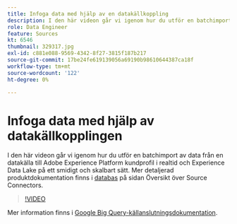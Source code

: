 ```yaml
---
title: Infoga data med hjälp av en datakällkoppling
description: I den här videon går vi igenom hur du utför en batchimport av data från en datakälla till Adobe Experience Platform kundprofil i realtid och Experience Data Lake på ett smidigt och skalbart sätt.
role: Data Engineer
feature: Sources
kt: 6546
thumbnail: 329317.jpg
exl-id: c881e088-9569-4342-8f27-3815f187b217
source-git-commit: 17be24fe619139056a69190b98610644387ca18f
workflow-type: tm+mt
source-wordcount: '122'
ht-degree: 0%

---
```


# Infoga data med hjälp av datakällkopplingen

I den här videon går vi igenom hur du utför en batchimport av data från en datakälla till Adobe Experience Platform kundprofil i realtid och Experience Data Lake på ett smidigt och skalbart sätt. Mer detaljerad produktdokumentation finns i [databas](https://experienceleague.adobe.com/docs/experience-platform/sources/home.html?lang=en#database) på sidan Översikt över Source Connectors.

>[!VIDEO](https://video.tv.adobe.com/v/329317?quality=12&learn=on)

Mer information finns i [Google Big Query-källanslutningsdokumentation](https://experienceleague.adobe.com/docs/experience-platform/sources/ui-tutorials/create/databases/bigquery.html).
